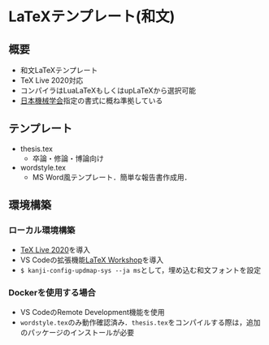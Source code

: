 # LaTeXテンプレート(和文)
## 概要
- 和文LaTeXテンプレート
- TeX Live 2020対応
- コンパイラはLuaLaTeXもしくはupLaTeXから選択可能
- [日本機械学会](https://www.jsme.or.jp/publish/transact/)指定の書式に概ね準拠している

## テンプレート
- thesis.tex
    - 卒論・修論・博論向け
- wordstyle.tex
    - MS Word風テンプレート．簡単な報告書作成用．

## 環境構築
### ローカル環境構築
- [TeX Live 2020](http://mirror.aarnet.edu.au/pub/CTAN/systems/texlive/Images/)を導入
- VS Codeの拡張機能[LaTeX Workshop](https://marketplace.visualstudio.com/items?itemName=James-Yu.latex-workshop)を導入
- `$ kanji-config-updmap-sys --ja ms`として，埋め込む和文フォントを設定

### Dockerを使用する場合
- VS CodeのRemote Development機能を使用
- `wordstyle.tex`のみ動作確認済み．`thesis.tex`をコンパイルする際は，追加のパッケージのインストールが必要
